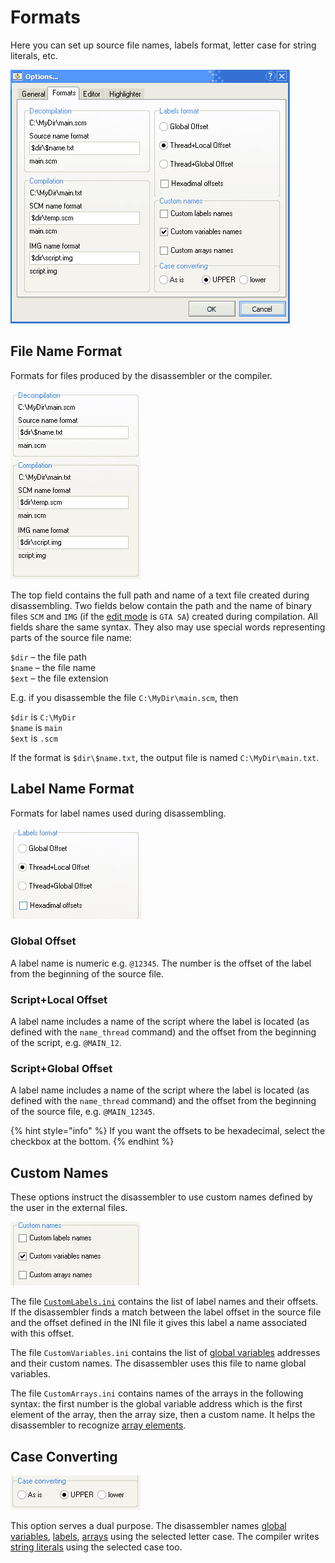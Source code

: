 # Formats

Here you can set up source file names, labels format, letter case for string literals, etc.

![](../.gitbook/assets/formats_page.png)

## File Name Format

Formats for files produced by the disassembler or the compiler.

![](../.gitbook/assets/form_form.png)

The top field contains the full path and name of a text file created during disassembling. Two fields below contain the path and the name of binary files `SCM` and `IMG` \(if the [edit mode](../edit-modes/) is `GTA SA`\) created during compilation. All fields share the same syntax. They also may use special words representing parts of the source file name:

`$dir` – the file path   
`$name` – the file name   
`$ext` – the file extension

E.g. if you disassemble the file `C:\MyDir\main.scm`, then

`$dir` is `C:\MyDir`   
`$name` is `main`   
`$ext` is `.scm` 

If the format is `$dir\$name.txt`, the output file is named `C:\MyDir\main.txt`.

## Label Name Format

Formats for label names used during disassembling.

![](../.gitbook/assets/form_label.png)

### Global Offset

A label name is numeric e.g. `@12345`. The number is the offset of the label from the beginning of the source file.

### Script+Local Offset

A label name includes a name of the script where the label is located \(as defined with the `name_thread` command\) and the offset from the beginning of the script, e.g. `@MAIN_12`.

### Script+Global Offset

A label name includes a name of the script where the label is located \(as defined with the `name_thread` command\) and the offset from the beginning of the source file, e.g. `@MAIN_12345`.

{% hint style="info" %}
If you want the offsets to be hexadecimal, select the checkbox at the bottom.
{% endhint %}

## Custom Names

These options instruct the disassembler to use custom names defined by the user in the external files.

![](../.gitbook/assets/form_names.png)

The file [`CustomLabels.ini`](../edit-modes/customlabels.ini.md) contains the list of label names and their offsets. If the disassembler finds a match between the label offset in the source file and the offset defined in the INI file it gives this label a name associated with this offset.

The file `CustomVariables.ini` contains the list of [global variables](../coding/variables.md#global-variables) addresses and their custom names. The disassembler uses this file to name global variables.

The file `CustomArrays.ini` contains names of the arrays in the following syntax: the first number is the global variable address which is the first element of the array, then the array size, then a custom name. It helps the disassembler to recognize [array elements](../coding/arrays.md#using-constant-indexes).

## Case Converting

![](../.gitbook/assets/form_case.png)

This option serves a dual purpose. The disassembler names [global variables](../coding/variables.md#global-variables), [labels](../coding/data-types.md#labels), [arrays](../coding/arrays.md) using the selected letter case. The compiler writes [string literals](../coding/data-types.md#string-literals) using the selected case too.

